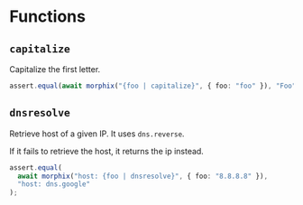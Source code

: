 # Functions

## `capitalize`

Capitalize the first letter.

```ts
assert.equal(await morphix("{foo | capitalize}", { foo: "foo" }), "Foo");
```

## `dnsresolve`

Retrieve host of a given IP. It uses `dns.reverse`.

If it fails to retrieve the host, it returns the ip instead.

```ts
assert.equal(
  await morphix("host: {foo | dnsresolve}", { foo: "8.8.8.8" }),
  "host: dns.google"
);
```
